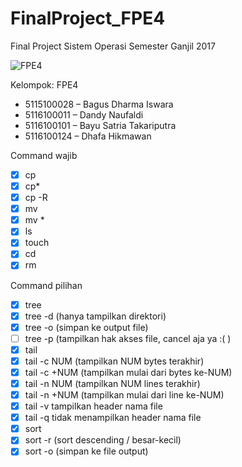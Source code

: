 # FinalProject_FPE4
Final Project Sistem Operasi Semester Ganjil 2017

![FPE4](https://4.bp.blogspot.com/b6W1QDygDXy_Z14THfBG44538xXZKy5L_GOB3H1h1yjiMeIoDTNQXQ-77uasBZbEMi1pRtZ5UfZGvIwW9Ira=w1366-h650)

Kelompok: FPE4
- 5115100028 		–	Bagus Dharma Iswara
- 5116100011		–	Dandy Naufaldi
- 5116100101		–	Bayu Satria Takariputra
- 5116100124		–	Dhafa Hikmawan

Command wajib
- [x] cp
- [x] cp*
- [x] cp -R
- [x] mv
- [x] mv *
- [x] ls
- [x] touch
- [x] cd
- [x] rm

Command pilihan
- [x] tree
- [x] tree -d (hanya tampilkan direktori)
- [x] tree -o (simpan ke output file)
- [ ] tree -p (tampilkan hak akses file, cancel aja ya :( )
- [x] tail
- [x] tail -c NUM (tampilkan NUM bytes terakhir)
- [x] tail -c +NUM (tampilkan mulai dari bytes ke-NUM)
- [x] tail -n NUM (tampilkan NUM lines terakhir)
- [x] tail -n +NUM (tampilkan mulai dari line ke-NUM)
- [x] tail -v tampilkan header nama file
- [x] tail -q tidak menampilkan header nama file
- [x] sort
- [x] sort -r (sort descending / besar-kecil)
- [x] sort -o (simpan ke file output)
